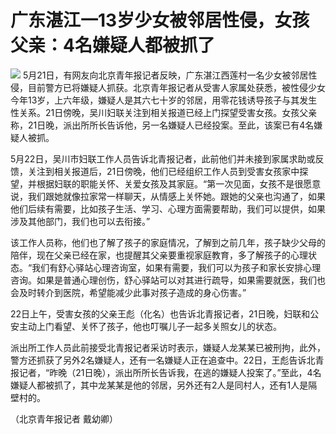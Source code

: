 # 广东湛江一13岁少女被邻居性侵，女孩父亲：4名嫌疑人都被抓了

![](https://inews.gtimg.com/om_bt/OJ8rVH4ny-gaGCJh6ANGcnywbgg_CVR3dL-NfAdUag2E4AA/1000)
5月21日，有网友向北京青年报记者反映，广东湛江西莲村一名少女被邻居性侵，目前警方已将嫌疑人抓获。北京青年报记者从受害人家属处获悉，被性侵少女今年13岁，上六年级，嫌疑人是其六七十岁的邻居，用零花钱诱导孩子与其发生性关系。21日傍晚，吴川妇联关注到相关报道已经上门探望受害女孩。女孩父亲称，21日晚，派出所所长告诉他，另一名嫌疑人已经投案。至此，该案已有4名嫌疑人被抓。

5月22日，吴川市妇联工作人员告诉北青报记者，此前他们并未接到家属求助或反馈，关注到相关报道后，21日傍晚，他们已经组织工作人员到受害女孩家中探望，并根据妇联的职能关怀、关爱女孩及其家庭。“第一次见面，女孩不是很愿意说，我们跟她就像拉家常一样聊天，从情感上关怀她。跟她的父亲也沟通了，如果他们后续有需要，比如孩子生活、学习、心理方面需要帮助，我们可以提供，如果涉及其他部门，我们也可以去衔接。”

该工作人员称，他们也了解了孩子的家庭情况，了解到之前几年，孩子缺少父母的陪伴，现在父亲已经在家，也提醒其父亲要重视家庭教育，多了解孩子的心理状态。“我们有舒心驿站心理咨询室，如果有需要，我们可以为孩子和家长安排心理咨询。如果是普通心理创伤，舒心驿站可以对其进行疏导，如果需要就医，我们也会及时转介到医院，希望能减少此事对孩子造成的身心伤害。”

22日上午，受害女孩的父亲王彪（化名）也告诉北青报记者，21日晚，妇联和公安主动上门看望、关怀了孩子，他也叮嘱儿子一起多关照女儿的状态。

派出所工作人员此前接受北青报记者采访时表示，嫌疑人龙某某已被刑拘，此外，警方还抓获了另外2名嫌疑人，还有一名嫌疑人正在追查中。22日，王彪告诉北青报记者，“昨晚（21日晚），派出所所长告诉我，在逃的嫌疑人投案了。”至此，4名嫌疑人都被抓了，其中龙某某是他的邻居，另外还有2人是同村人，还有1人是隔壁村的。

（北京青年报记者 戴幼卿）

